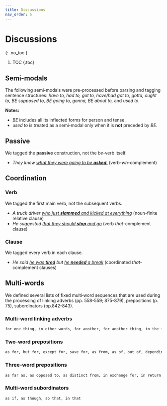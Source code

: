 ```yaml
---
title: Discussions
nav_order: 5
---
```


# Discussions
{: .no_toc }

1. TOC
{:toc}

## Semi-modals 

The following semi-modals were pre-processed before parsing and tagging sentence structures: *have to, had to, got to, have/had got to, gotta, ought to, BE supposed to, BE going to, gonna, BE about to,* and *used to.*

**Notes:**
- *BE* includes all its inflected forms for person and tense.
- *used to* is treated as a semi-modal only when it is **not** preceded by *BE*.

## Passive

We tagged the **passive** construction, not the *be*-verb itself.

- *They knew <ins>what they were going to be **asked**.</ins>* (verb-*wh*-complement)

## Coordination

### Verb

We tagged the first main verb, not the subsequent verbs.

- *A truck driver <ins>who just **slammed** and kicked at everything</ins>* (noun-finite relative clause)
- *He suggested <ins>that they should **stop** and go</ins>* (verb *that*-complement clause) 

### Clause

We tagged every verb in each clause.

- *He said <ins>he was **tired**</ins></ins> but <ins>he **needed** a break</ins>* (coordinated *that*-complement clauses)

## Multi-words

We defined several lists of fixed multi‐word sequences that are used during the processing of linking adverbs (pp. 558-559; 875-879), prepositions (p. 75), subordinators (pp.842-843). 

### Multi-word linking adverbs

```markdown
for one thing, in other words, for another, for another thing, in the first place, in the second place, first of all, to begin with, in addition, in sum, to conclude, by the same token, all in all, in conclusion, to summarize, which is to say, for example, for instance, on the other hand, in contrast, on the contrary, by comparison, in any case, at any rate, in spite of, after all, by the way
```

### Two-word prepositions 

```markdown
as for, but for, except for, save for, as from, as of, out of, depending on, according to, as to, on to, up to, along with, apart from, aside from, away from, ahead of, inside of, instead of, irrespective of, outside of, regardless of, close to, contrary to, next to, opposite to, owing to, preliminary to, preparatory to, previous to, prior to, relative to, subsequent to, together with, back to, sort of, kind of, devoid of, exclusive of, void of, because of, due to, exclusive of, owing to, thanks to, such as, upwards of
```

### Three-word prepositions

```markdown
as far as, as opposed to, as distinct from, in exchange for, in return for, by means of, by virtue of, by way of, for lack of, for want of, in aid of, in back of, in case of, in charge of, in consequence of, in favour of, in front of, in lieu of, in light of, in need of, in place of, in respect of, in search of, in spite of, in terms of, in view of, on account of, on behalf of, on grounds of, on top of, by reference to, in addition to, in contrast to, in reference to, in regard to, in relation to, with regard to, with reference to, with respect to, at variance with, in accordance with, in comparison with, in compliance with, in conformity with, in contact with, in line with, as a result of, at the expense of, for the sake of, in the case of, in the event of, in the light of, on the grounds of, on the ground of, on the part of, with the exception of, at the back of, in the middle of
```

### Multi-word subordinators

```markdown
as if, as though, so that, in that
```
